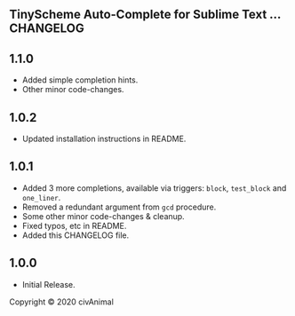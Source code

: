 ## TinyScheme Auto-Complete for Sublime Text ... CHANGELOG


## 1.1.0

* Added simple completion hints.
* Other minor code-changes.


## 1.0.2

* Updated installation instructions in README.


## 1.0.1

* Added 3 more completions,  available via triggers: `block`, `test_block` and `one_liner`.
* Removed a redundant argument from `gcd` procedure.
* Some other minor code-changes & cleanup.
* Fixed typos, etc in README.
* Added this CHANGELOG file.


## 1.0.0

* Initial Release.


Copyright © 2020 civAnimal
